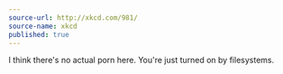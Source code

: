 ```yaml
---
source-url: http://xkcd.com/981/
source-name: xkcd
published: true
---
```


<p>I think there's no actual porn here. You're just turned on by filesystems.</p>


